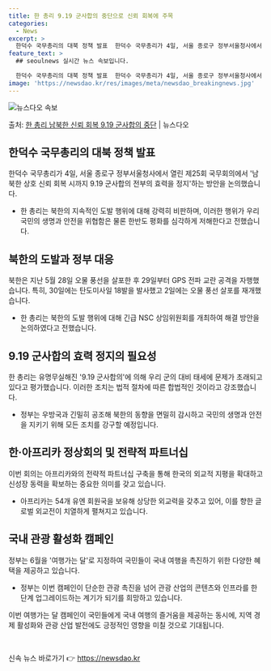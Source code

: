 ```yaml
---
title: 한 총리 9.19 군사합의 중단으로 신뢰 회복에 주목
categories:
  - News
excerpt: >
  한덕수 국무총리의 대북 정책 발표  한덕수 국무총리가 4일, 서울 종로구 정부서울청사에서 열린 제25회 국무…
feature_text: >
  ## seoulnews 실시간 뉴스 속보입니다.

  한덕수 국무총리의 대북 정책 발표  한덕수 국무총리가 4일, 서울 종로구 정부서울청사에서 열린 제25회 국무…
image: 'https://newsdao.kr/res/images/meta/newsdao_breakingnews.jpg'
---
```


![뉴스다오 속보](https://newsdao.kr/res/images/meta/newsdao_breakingnews.jpg)

<p>출처: <a href="https://newsdao.kr/4091" rel="dofollow">한 총리 남북한 신뢰 회복 9.19 군사합의 중단</a> | 뉴스다오</p>

<h2 data-ke-size="size26">한덕수 국무총리의 대북 정책 발표</h2>
<p data-ke-size="size16">한덕수 국무총리가 4일, 서울 종로구 정부서울청사에서 열린 제25회 국무회의에서 '남북한 상호 신뢰 회복 시까지 9.19 군사합의 전부의 효력을 정지'하는 방안을 논의했습니다.</p>
<ul>
    <li>한 총리는 북한의 지속적인 도발 행위에 대해 강력히 비판하며, 이러한 행위가 우리 국민의 생명과 안전을 위협함은 물론 한반도 평화를 심각하게 저해한다고 전했습니다.</li>
</ul>

<h2 data-ke-size="size26">북한의 도발과 정부 대응</h2>
<p data-ke-size="size16">북한은 지난 5월 28일 오물 풍선을 살포한 후 29일부터 GPS 전파 교란 공격을 자행했습니다. 특히, 30일에는 탄도미사일 18발을 발사했고 2일에는 오물 풍선 살포를 재개했습니다.</p>
<ul>
    <li>한 총리는 북한의 도발 행위에 대해 긴급 NSC 상임위원회를 개최하여 해결 방안을 논의하였다고 전했습니다.</li>
</ul>

<h2 data-ke-size="size26">9.19 군사합의 효력 정지의 필요성</h2>
<p data-ke-size="size16">한 총리는 유명무실해진 '9.19 군사합의'에 의해 우리 군의 대비 태세에 문제가 초래되고 있다고 평가했습니다. 이러한 조치는 법적 절차에 따른 합법적인 것이라고 강조했습니다.</p>
<ul>
    <li>정부는 우방국과 긴밀히 공조해 북한의 동향을 면밀히 감시하고 국민의 생명과 안전을 지키기 위해 모든 조치를 강구할 예정입니다.</li>
</ul>

<h2 data-ke-size="size26">한·아프리카 정상회의 및 전략적 파트너십</h2>
<p data-ke-size="size16">이번 회의는 아프리카와의 전략적 파트너십 구축을 통해 한국의 외교적 지평을 확대하고 신성장 동력을 확보하는 중요한 의미를 갖고 있습니다.</p>
<ul>
    <li>아프리카는 54개 유엔 회원국을 보유해 상당한 외교력을 갖추고 있어, 이를 향한 글로벌 외교전이 치열하게 펼쳐지고 있습니다.</li>
</ul>

<h2 data-ke-size="size26">국내 관광 활성화 캠페인</h2>
<p data-ke-size="size16">정부는 6월을 '여행가는 달'로 지정하여 국민들이 국내 여행을 촉진하기 위한 다양한 혜택을 제공하고 있습니다.</p>
<ul>
    <li>정부는 이번 캠페인이 단순한 관광 촉진을 넘어 관광 산업의 콘텐츠와 인프라를 한 단계 업그레이드하는 계기가 되기를 희망하고 있습니다.</li>
</ul>
<p data-ke-size="size16">이번 여행가는 달 캠페인이 국민들에게 국내 여행의 즐거움을 제공하는 동시에, 지역 경제 활성화와 관광 산업 발전에도 긍정적인 영향을 미칠 것으로 기대됩니다.</p>

<p data-ke-size="size16">&nbsp;</p> 

신속 뉴스 바로가기 👉 <a href="https://newsdao.kr" rel="dofollow">https://newsdao.kr</a>



